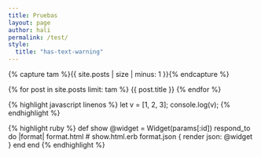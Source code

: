 ```yaml
---
title: Pruebas
layout: page
author: hali
permalink: /test/
style:
  title: "has-text-warning"
---
```


{% capture tam %}{{ site.posts | size | minus: 1 }}{% endcapture %}

{% for post in site.posts limit: tam %}
 {{ post.title }}
{% endfor %}

{% highlight javascript linenos %}
let v = [1, 2, 3];
console.log(v);
{% endhighlight %}

{% highlight ruby %}
def show
  @widget = Widget(params[:id])
  respond_to do |format|
    format.html # show.html.erb
    format.json { render json: @widget }
  end
end
{% endhighlight %}